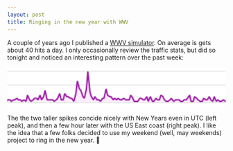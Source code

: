 ```yaml
---
layout: post
title: Ringing in the new year with WWV
---
```


A couple of years ago I published a [WWV simulator](/2019/02/12/wwv-simulator.html). On average is gets about 40 hits a day. I only occasionally review the traffic stats, but did so tonight and noticed an interesting pattern over the past week:

<img src="/assets/wwv-traffic.png"/>

The the two taller spikes concide nicely with New Years even in UTC (left peak), and then a few hour later with the US East coast (right peak). I like the idea that a few folks decided to use my weekend (well, may weekends) project to ring in the new year. 🎉

